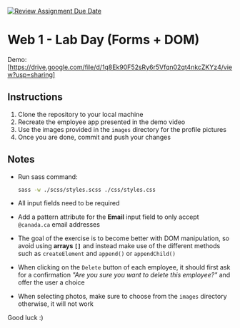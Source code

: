 [![Review Assignment Due Date](https://classroom.github.com/assets/deadline-readme-button-22041afd0340ce965d47ae6ef1cefeee28c7c493a6346c4f15d667ab976d596c.svg)](https://classroom.github.com/a/E4AuzW8m)
# Web 1 - Lab Day (Forms + DOM)

Demo: [https://drive.google.com/file/d/1q8Ek90F52sRy6r5Vfqn02qt4nkcZKYz4/view?usp=sharing]

## Instructions

1. Clone the repository to your local machine
2. Recreate the employee app presented in the demo video
3. Use the images provided in the `images` directory for the profile pictures
4. Once you are done, commit and push your changes

## Notes

- Run sass command:

  ```bash
  sass -w ./scss/styles.scss ./css/styles.css
  ```

- All input fields need to be required
- Add a pattern attribute for the **Email** input field to only accept `@canada.ca` email addresses
- The goal of the exercise is to become better with DOM manipulation, so avoid using **arrays `[]`** and instead make use of the different methods such as `createElement` and `append()` or `appendChild()`
- When clicking on the `Delete` button of each employee, it should first ask for a confirmation *"Are you sure you want to delete this employee?"* and offer the user a choice
- When selecting photos, make sure to choose from the `images` directory otherwise, it will not work

Good luck :)
